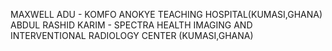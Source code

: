 MAXWELL ADU - KOMFO ANOKYE TEACHING HOSPITAL(KUMASI,GHANA)
ABDUL RASHID KARIM - SPECTRA HEALTH IMAGING AND INTERVENTIONAL RADIOLOGY CENTER (KUMASI,GHANA)
